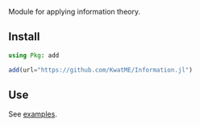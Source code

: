 Module for applying information theory.

## Install

```julia
using Pkg: add

add(url="https://github.com/KwatME/Information.jl")
```

## Use

See [examples](notebook/example.ipynb).
